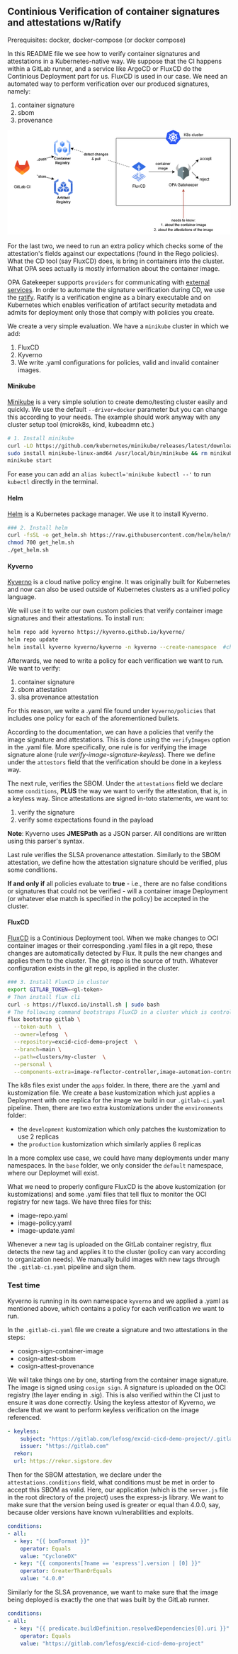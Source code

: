 ## Continious Verification of container signatures and attestations w/Ratify

Prerequisites: docker, docker-compose (or docker compose)

In this README file we see how to verify container signatures and attestations in a Kubernetes-native way. We suppose that the CI happens within a GitLab runner, and a service like ArgoCD or FluxCD do the Continious Deployment part for us. FluxCD is used in our case. We need an automated way to perform verification over our produced signatures, namely:
1. container signature
2. sbom
3. provenance

![alt text](/assets/cicd-aeros.drawio.png)

For the last two, we need to run an extra policy which checks some of the attestation's fields against our expectations (found in the Rego policies). What the CD tool (say FluxCD) does, is bring in containers into the cluster. What OPA sees actually is mostly information about the container image.

OPA Gatekeeper supports `providers` for communicating with [external services](https://open-policy-agent.github.io/gatekeeper/website/docs/externaldata/). In order to automate the signature verification during CD, we use the [ratify](https://ratify.dev/docs/what-is-ratify). Ratify is a verification engine as a binary executable and on Kubernetes which enables verification of artifact security metadata and admits for deployment only those that comply with policies you create.

We create a very simple evaluation. We have a `minikube` cluster in which we add:
1. FluxCD
2. Kyverno
3. We write .yaml configurations for policies, valid and invalid container images.

#### Minikube
[Minikube](https://minikube.sigs.k8s.io/docs/start/?arch=%2Fwindows%2Fx86-64%2Fstable%2F.exe+download) is a very simple solution to create demo/testing cluster easily and quickly. We use the default `--driver=docker` parameter but you can change this according to your needs. The example should work anyway with any cluster setup tool (microk8s, kind, kubeadmn etc.)

```sh
# 1. Install minikube
curl -LO https://github.com/kubernetes/minikube/releases/latest/download/minikube-linux-amd64
sudo install minikube-linux-amd64 /usr/local/bin/minikube && rm minikube-linux-amd64
minikube start
```

For ease you can add an `alias kubectl='minikube kubectl --'` to run `kubectl` directly in the terminal.

#### Helm
[Helm](https://helm.sh/) is a Kubernetes package manager. We use it to install Kyverno.

```sh
### 2. Install helm
curl -fsSL -o get_helm.sh https://raw.githubusercontent.com/helm/helm/main/scripts/get-helm-3
chmod 700 get_helm.sh
./get_helm.sh
```

#### Kyverno
[Kyverno](https://kyverno.io/docs/introduction/) is a cloud native policy engine. It was originally built for Kubernetes and now can also be used outside of Kubernetes clusters as a unified policy language.

We will use it to write our own custom policies that verify container image signatures and their attestations. To install run:
```sh
helm repo add kyverno https://kyverno.github.io/kyverno/
helm repo update
helm install kyverno kyverno/kyverno -n kyverno --create-namespace  #check their website for HA installation
```

Afterwards, we need to write a policy for each verification we want to run. We want to verify:
1. container signature
2. sbom attestation
3. slsa provenance attestation

For this reason, we write a .yaml file found under `kyverno/policies` that includes one policy for each of the aforementioned bullets.

According to the documentation, we can have a policies that verify the image signature and attestations. This is done using the `verifyImages` option in the .yaml file. More specifically, one rule is for verifying the image signature alone (rule *verify-image-signature-keyless*). There we define under the `attestors` field that the verification should be done in a keyless way. 

The next rule, verifies the SBOM. Under the `attestations` field we declare some `conditions`, **PLUS** the way we want to verify the attestation, that is, in a keyless way. Since attestations are signed in-toto statements, we want to:
1. verify the signature
2. verify some expectations found in the payload

**Note**: Kyverno uses **JMESPath** as a JSON parser. All conditions are written using this parser's syntax.

Last rule verifies the SLSA provenance attestation. Similarly to the SBOM attestation, we define how the attestation signature should be verified, plus some conditions.

**If and only if** all policies evaluate to **true** - i.e., there are no false conditions or signatures that could not be verified - will a container image Deployment (or whatever else match is specified in the policy) be accepted in the cluster. 

#### FluxCD
[FluxCD](https://fluxcd.io/) is a Continious Deployment tool. When we make changes to OCI container images or their corresponding .yaml files in a git repo, these changes are automatically detected by Flux. It pulls the new changes and applies them to the cluster. The git repo is the source of truth. Whatever configuration exists in the git repo, is applied in the cluster.

```sh
### 3. Install FluxCD in cluster
export GITLAB_TOKEN=<gl-token>
# Then install flux cli
curl -s https://fluxcd.io/install.sh | sudo bash
# The following command bootstraps FluxCD in a cluster which is controlled by a personal project in GitLab, not a group project (see flux documentation for more on that)
flux bootstrap gitlab \
  --token-auth  \
  --owner=lefosg  \
  --repository=excid-cicd-demo-project  \
  --branch=main \
  --path=clusters/my-cluster  \
  --personal \
  --components-extra=image-reflector-controller,image-automation-controller
```

The k8s files exist under the `apps` folder. In there, there are the .yaml and kustomization file. We create a base kustomization which just applies a Deployment with one replica for the image we build in our `.gitlab-ci.yaml` pipeline. 
Then, there are two extra kustomizations under the `environments` folder:
- the `development` kustomization which only patches the kustomization to use 2 replicas
- the `production` kustomization which similarly applies 6 replicas

In a more complex use case, we could have many deployments under many namespaces. In the `base` folder, we only consider the `default` namespace, where our Deploymet will exist.
 
What we need to properly configure FluxCD is the above kustomization (or kustomizations) and some .yaml files that tell flux to monitor the OCI registry for new tags. We have three files for this:
- image-repo.yaml
- image-policy.yaml
- image-update.yaml

Whenever a new tag is uploaded on the GitLab container registry, flux detects the new tag and applies it to the cluster (policy can vary according to organization needs). We manually build images with new tags through the `.gitlab-ci.yaml` pipeline and sign them.

### Test time

Kyverno is running in its own namespace `kyverno` and we applied a .yaml as mentioned above, which contains a policy for each verification we want to run.

In the `.gitlab-ci.yaml` file we create a signature and two attestations in the steps:
- cosign-sign-container-image
- cosign-attest-sbom
- cosign-attest-provenance

We will take things one by one, starting from the container image signature. The image is signed using `cosign sign`. A signature is uploaded on the OCI registry (the layer ending in .sig). This is also verified within the CI just to ensure it was done correctly. Using the keyless attestor of Kyverno, we declare that we want to perform keyless verification on the image referenced.
```yaml
- keyless:
    subject: "https://gitlab.com/lefosg/excid-cicd-demo-project//.gitlab-ci.yml@refs/heads/main"
    issuer: "https://gitlab.com"
  rekor:
  url: https://rekor.sigstore.dev
```

Then for the SBOM attestation, we declare under the `attestations.conditions` field, what conditions must be met in order to accept this SBOM as valid. Here, our application (which is the `server.js` file in the root directory of the project) uses the express-js library. We want to make sure that the version being used is greater or equal than 4.0.0, say, because older versions have known vulnerabilities and exploits.
```yaml
conditions:
- all:
  - key: "{{ bomFormat }}"
    operator: Equals
    value: "CycloneDX"
  - key: "{{ components[?name == 'express'].version | [0] }}"
    operator: GreaterThanOrEquals
    value: "4.0.0" 
```

Similarly for the SLSA provenance, we want to make sure that the image being deployed is exactly the one that was built by the GitLab runner.
```yaml
conditions:
- all:
  - key: "{{ predicate.buildDefinition.resolvedDependencies[0].uri }}"
    operator: Equals
    value: "https://gitlab.com/lefosg/excid-cicd-demo-project"
```